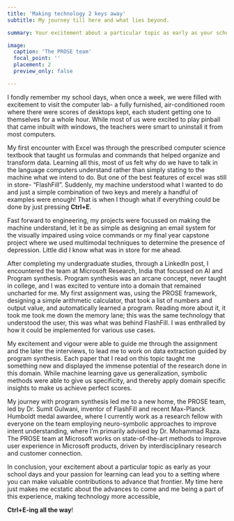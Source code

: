 ```yaml
---
title: 'Making technology 2 keys away'
subtitle: My journey till here and what lies beyond.

summary: Your excitement about a particular topic as early as your school days and your passion for learning can lead you to a setting where you can make valuable contributions to advance that frontier.

image:
  caption: 'The PROSE team'
  focal_point: ''
  placement: 2
  preview_only: false

---
```


I fondly remember my school days, when once a week, we were filled with excitement to visit the computer lab- a fully furnished, air-conditioned room where there were scores of desktops kept, each student getting one to themselves for a whole hour. While most of us were excited to play pinball that came inbuilt with windows, the teachers were smart to uninstall it from most computers.

My first encounter with Excel was through the prescribed computer science textbook that taught us formulas and commands that helped organize and transform data. Learning all this, most of us felt why do we have to talk in the language computers understand rather than simply stating to the machine what we intend to do. But one of the best features of excel was still in store- “FlashFill”. Suddenly, my machine understood what I wanted to do and just a simple combination of two keys and merely a handful of examples were enough! That is when I though what if everything could be done by just pressing __Ctrl+E__.

Fast forward to engineering, my projects were focussed on making the machine understand, let it be as simple as designing an email system for the visually impaired using voice commands or my final year capstone project where we used multimodal techniques to determine the presence of depression. Little did I know what was in store for me ahead.

After completing my undergraduate studies, through a LinkedIn post, I encountered the team at Microsoft Research, India that focussed on AI and Program synthesis. Program synthesis was an arcane concept, never taught in college, and I was excited to venture into a domain that remained uncharted for me. My first assignment was, using the PROSE framework, designing a simple arithmetic calculator, that took a list of numbers and output value, and automatically learned a program. Reading more about it, it took me took me down the memory lane; this was the same technology that understood the user, this was what was behind FlashFill. I was enthralled by how it could be implemented for various use cases.

My excitement and vigour were able to guide me through the assignment and the later the interviews, to lead me to work on data extraction guided by program synthesis. Each paper that I read on this topic taught me something new and displayed the immense potential of the research done in this domain. While machine learning gave us generalization, symbolic methods were able to give us specificity, and thereby apply domain specific insights to make us achieve perfect scores.

My journey with program synthesis led me to a new home, the PROSE team, led by Dr. Sumit Gulwani, inventor of FlashFill and recent Max-Planck Humboldt medal awardee, where I currently work as a research fellow with everyone on the team employing neuro-symbolic approaches to improve intent understanding, where I’m primarily advised by Dr. Mohammad Raza. The PROSE team at Microsoft works on state-of-the-art methods to improve user experience in Microsoft products, driven by interdisciplinary research and customer connection.

In conclusion, your excitement about a particular topic as early as your school days and your passion for learning can lead you to a setting where you can make valuable contributions to advance that frontier.  My time here just makes me ecstatic about the advances to come and me being a part of this experience, making technology more accessible, 

__Ctrl+E-ing all the way__!